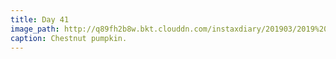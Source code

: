 ```yaml
---
title: Day 41
image_path: http://q89fh2b8w.bkt.clouddn.com/instaxdiary/201903/2019%203%2017.jpg
caption: Chestnut pumpkin.
---
```


